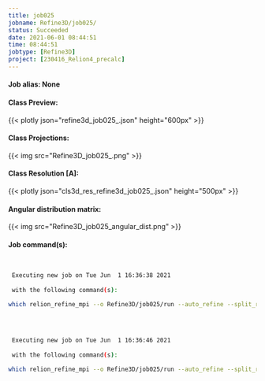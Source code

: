 ```yaml
---
title: job025
jobname: Refine3D/job025/
status: Succeeded
date: 2021-06-01 08:44:51
time: 08:44:51
jobtype: [Refine3D]
project: [230416_Relion4_precalc]
---
```


#### Job alias: None

#### Class Preview:
{{< plotly json="refine3d_job025_.json" height="600px" >}}
#### Class Projections:
{{< img src="Refine3D_job025_.png" >}}
#### Class Resolution [A]:
{{< plotly json="cls3d_res_refine3d_job025_.json" height="500px" >}}
#### Angular distribution matrix:
{{< img src="Refine3D_job025_angular_dist.png" >}}

#### Job command(s):

```bash

 
 Executing new job on Tue Jun  1 16:36:38 2021
 
 with the following command(s): 

which relion_refine_mpi --o Refine3D/job025/run --auto_refine --split_random_halves --i CtfRefine/job024/particles_ctf_refine.star --ref Refine3D/job019/run_class001.mrc --ini_high 50 --dont_combine_weights_via_disc --scratch_dir /ssd/scheres --pool 3 --pad 2  --skip_gridding  --auto_ignore_angles --auto_resol_angles --ctf --particle_diameter 200 --flatten_solvent --zero_mask --oversampling 1 --healpix_order 2 --auto_local_healpix_order 4 --offset_range 5 --offset_step 2 --sym D2 --low_resol_join_halves 40 --norm --scale  --j 6 --gpu "4:5:6:7"  --pipeline_control Refine3D/job025/
 
 

 
 Executing new job on Tue Jun  1 16:36:46 2021
 
 with the following command(s): 

which relion_refine_mpi --o Refine3D/job025/run --auto_refine --split_random_halves --i CtfRefine/job024/particles_ctf_refine.star --ref Refine3D/job019/run_class001.mrc --ini_high 50 --dont_combine_weights_via_disc --scratch_dir /ssd/scheres --pool 3 --pad 2  --skip_gridding  --auto_ignore_angles --auto_resol_angles --ctf --particle_diameter 200 --flatten_solvent --zero_mask --oversampling 1 --healpix_order 2 --auto_local_healpix_order 4 --offset_range 5 --offset_step 2 --sym D2 --low_resol_join_halves 40 --norm --scale  --j 6 --gpu "4:5:6:7"  --pipeline_control Refine3D/job025/
 
 


